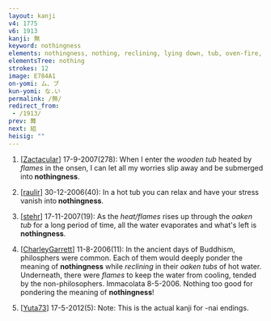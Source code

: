 ```yaml
---
layout: kanji
v4: 1775
v6: 1913
kanji: 無
keyword: nothingness
elements: nothingness, nothing, reclining, lying down, tub, oven-fire, drop4, barbecue
elementsTree: nothing
strokes: 12
image: E784A1
on-yomi: ム、ブ
kun-yomi: な.い
permalink: /無/
redirect_from:
 - /1913/
prev: 舞
next: 組
heisig: ""
---
```


1) [<a href="http://kanji.koohii.com/profile/Zactacular">Zactacular</a>] 17-9-2007(278): When I enter the <em>wooden tub</em> heated by <em>flames</em> in the onsen, I can let all my worries slip away and be submerged into<strong> nothingness</strong>.

2) [<a href="http://kanji.koohii.com/profile/raulir">raulir</a>] 30-12-2006(40): In a hot tub you can relax and have your stress vanish into<strong> nothingness</strong>.

3) [<a href="http://kanji.koohii.com/profile/stehr">stehr</a>] 17-11-2007(19): As the <em>heat/flames</em> rises up through the <em>oaken tub</em> for a long period of time, all the water evaporates and what&#039;s left is<strong> nothingness</strong>.

4) [<a href="http://kanji.koohii.com/profile/CharleyGarrett">CharleyGarrett</a>] 11-8-2006(11): In the ancient days of Buddhism, philosphers were common. Each of them would deeply ponder the meaning of <strong>nothingness</strong> while <em>reclining</em> in their <em>oaken tubs</em> of hot water. Underneath, there were <em>flames</em> to keep the water from cooling, tended by the non-philosophers. Immacolata 8-5-2006. Nothing too good for pondering the meaning of <strong>nothingness</strong>!

5) [<a href="http://kanji.koohii.com/profile/Yuta73">Yuta73</a>] 17-5-2012(5): Note: This is the actual kanji for -nai endings.

